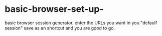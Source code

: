 # basic-browser-set-up-
basic browser session generator. enter the URLs you want in you "defaulf session" save as an shortcut and you are good to go. 
